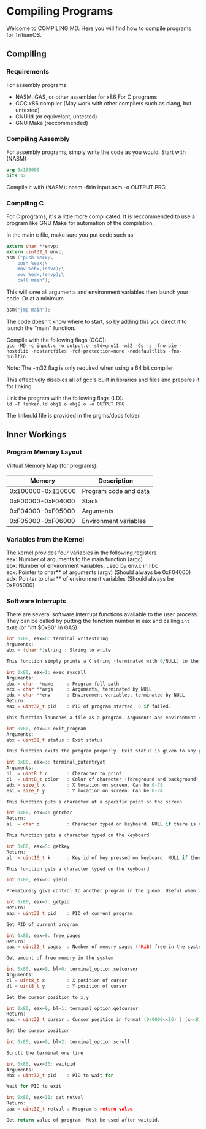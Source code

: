 # Compiling Programs

Welcome to COMPILING.MD. Here you will find how to compile programs for TritiumOS.

## Compiling
### Requirements
For assembly programs
 - NASM, GAS, or other assembler for x86
For C programs
 - GCC x86 compiler (May work with other compilers such as clang, but untested)
 - GNU ld (or equivelant, untested)
 - GNU Make (reccommended)
 
### Compiling Assembly
For assembly programs, simply write the code as you would.
Start with (NASM) 
```NASM
org 0x100000
bits 32
```  
Compile it with (NASM): nasm -fbin input.asm -o OUTPUT.PRG  
  
### Compiling C
For C programs, it's a little more complicated.
It is reccommended to use a program like GNU Make for automation of the compilation.

In the main c file, make sure you put code such as
```C
extern char **envp;
extern uint32_t envc;
asm ("push %ecx;\
	push %eax;\
	mov %ebx,(envc);\
	mov %edx,(envp);\
	call main");
```
		
This will save all arguments and environment variables then launch your code.
Or at a minimum

```C
asm("jmp main");
```

The code doesn't know where to start, so by adding this you direct it to launch the "main" function.

Compile with the following flags (GCC):  
`gcc -MD -c input.c -o output.o -std=gnu11 -m32 -Os -s -fno-pie -nostdlib -nostartfiles -fcf-protection=none -nodefaultlibs -fno-builtin`

Note: The -m32 flag is only required when using a 64 bit compiler

This effectively disables all of gcc's built in libraries and files and prepares it for linking.

Link the program with the following flags (LD):  
`ld -T linker.ld obj1.o obj2.o -o OUTPUT.PRG`

The linker.ld file is provided in the prgms/docs folder.

## Inner Workings
### Program Memory Layout
Virtual Memory Map (for programs):

|      Memory       |      Description      |
| ----------------- | --------------------- |
| 0x100000-0x110000 | Program code and data |
| 0xF00000-0xF04000 | Stack                 |
| 0xF04000-0xF05000 | Arguments             |
| 0xF05000-0xF06000 | Environment variables |

### Variables from the Kernel
The kernel provides four variables in the following registers  
eax: Number of arguments to the main function (argc)  
ebx: Number of environment variables, used by env.c in libc  
ecx: Pointer to char\*\* of arguments (argv) (Should always be 0xF04000)  
edx: Pointer to char\*\* of environment variables (Should always be 0xF05000)  

### Software Interrupts

There are several software interrupt functions available to the user process.  
They can be called by putting the function number in eax and calling `int 0x80` (or "int $0x80" in GAS)

```C
int 0x80, eax=0: terminal writestring  
Arguments:  
ebx = (char *)string : String to write

This function simply prints a C string (terminated with 0/NULL) to the terminal.
```

```C
int 0x80, eax=1: exec_syscall
Arguments:
ebx = char  *name     : Program full path
ecx = char **args     : Arguments, terminated by NULL
edx = char **env	  : Environment variables, terminated by NULL
Return:
eax = uint32_t pid    : PID of program started. 0 if failed.

This function launches a file as a program. Arguments and environment variables are supplied by callee.
```

```C
int 0x80, eax=2: exit_program  
Arguments:  
ebx = uint32_t status : Exit status

This function exits the program properly. Exit status is given to any programs using waitpid.
```

```C
int 0x80, eax=3: terminal_putentryat  
Arguments:  
bl  = uint8_t c       : Character to print
cl  = uint8_t color   : Color of character (foreground and background)
edx = size_t x        : X location on screen. Can be 0-79
esi = size_t y        : Y location on screen. Can be 0-24

This function puts a character at a specific point on the screen
```

```C
int 0x80, eax=4: getchar  
Return:
al  = char c          : Character typed on keyboard. NULL if there is none.

This function gets a character typed on the keyboard
```

```C
int 0x80, eax=5: getkey  
Return:
al  = uint16_t k      : Key id of key pressed on keyboard. NULL if there is none.

This function gets a character typed on the keyboard
```

```C
int 0x80, eax=6: yield

Prematurely give control to another program in the queue. Useful when waiting for time-sensitive things like delays or keyboard input.
```

```C
int 0x80, eax=7: getpid
Return:
eax = uint32_t pid    : PID of current program

Get PID of current program
```

```C
int 0x80, eax=8: free_pages
Return:
eax = uint32_t pages  : Number of memory pages (4KiB) free in the system

Get amount of free memory in the system
```

```C
int 0x80, eax=9, bl=0: terminal_option.setcursor
Arguments:
cl = uint8_t x        : X position of cursor
dl = uint8_t y        : Y position of cursor

Set the cursor position to x,y
```

```C
int 0x80, eax=9, bl=1: terminal_option.getcursor
Return:
eax = uint32_t cursor : Cursor position in format (0x0000<<16) | (x<<8) | (y)

Get the cursor position
```

```C
int 0x80, eax=9, bl=2: terminal_option.scroll

Scroll the terminal one line
```

```C
int 0x80, eax=10: waitpid
Arguments:
ebx = uint32_t pid    : PID to wait for

Wait for PID to exit
```

```C
int 0x80, eax=11: get_retval
Return:
eax = uint32_t retval : Program's return value

Get return value of program. Must be used after waitpid.
```
